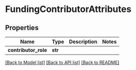 # FundingContributorAttributes

## Properties
Name | Type | Description | Notes
------------ | ------------- | ------------- | -------------
**contributor_role** | **str** |  | 

[[Back to Model list]](../README.md#documentation-for-models) [[Back to API list]](../README.md#documentation-for-api-endpoints) [[Back to README]](../README.md)


